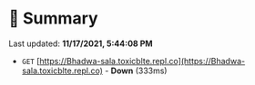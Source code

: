 # 📖 Summary
Last updated: **11/17/2021, 5:44:08 PM**

- `GET` [https://Bhadwa-sala.toxicblte.repl.co](https://Bhadwa-sala.toxicblte.repl.co) - **Down** (333ms)
